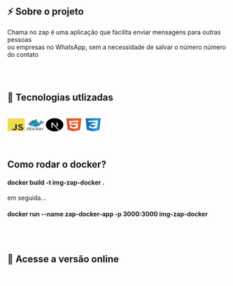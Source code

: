 <h2> ⚡ Sobre o projeto</h2>
<p>Chama no zap é uma aplicação que facilita enviar mensagens para outras pessoas <br> ou empresas no WhatsApp, sem a necessidade de salvar o número número do contato</p>
<br>
<br>

<h2> 🚀 Tecnologias utlizadas</h2>
<div style="display: inline_block"><br>
  <div>
    <img align="center" alt="Gean-JAVASCRIPT" height="30" width="40" src="https://raw.githubusercontent.com/devicons/devicon/master/icons/javascript/javascript-original.svg">
    <img align="center" alt="Gean-Docker" height="30" width="40" src="https://raw.githubusercontent.com/devicons/devicon/master/icons/docker/docker-original-wordmark.svg">
    <img align="center" alt="Gean-NextJs" height="30" width="40" src="https://raw.githubusercontent.com/devicons/devicon/master/icons/nextjs/nextjs-original.svg">
    <img align="center" alt="Gean-HTML" height="30" width="40" src="https://raw.githubusercontent.com/devicons/devicon/master/icons/html5/html5-original.svg">
    <img align="center" alt="Gean-CSS" height="30" width="40" src="https://raw.githubusercontent.com/devicons/devicon/master/icons/css3/css3-original.svg">
  </div>
</div>

<br>
<br>


<h2> Como rodar o docker? </h2>
<h4> docker build -t img-zap-docker .</h4>
<p> em seguida...</p>
<h4> docker run --name zap-docker-app -p 3000:3000 img-zap-docker</h4>


<br>
<br>

<h2> 🎁 Acesse a versão online</h2>

<u><a style="color:white;" target="_blank" href="https://chama-no-zap-versao-web-fgeanlopes.vercel.app/">Link Chama no zap</a></u>

<br>
<br>
